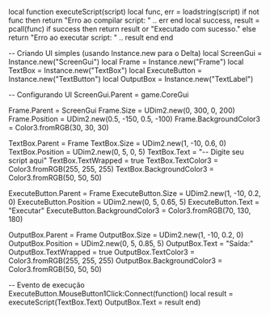 local function executeScript(script)
    local func, err = loadstring(script)
    if not func then
        return "Erro ao compilar script: " .. err
    end
    local success, result = pcall(func)
    if success then
        return result or "Executado com sucesso."
    else
        return "Erro ao executar script: " .. result
    end
end

-- Criando UI simples (usando Instance.new para o Delta)
local ScreenGui = Instance.new("ScreenGui")
local Frame = Instance.new("Frame")
local TextBox = Instance.new("TextBox")
local ExecuteButton = Instance.new("TextButton")
local OutputBox = Instance.new("TextLabel")

-- Configurando UI
ScreenGui.Parent = game.CoreGui

Frame.Parent = ScreenGui
Frame.Size = UDim2.new(0, 300, 0, 200)
Frame.Position = UDim2.new(0.5, -150, 0.5, -100)
Frame.BackgroundColor3 = Color3.fromRGB(30, 30, 30)

TextBox.Parent = Frame
TextBox.Size = UDim2.new(1, -10, 0.6, 0)
TextBox.Position = UDim2.new(0, 5, 0, 5)
TextBox.Text = "-- Digite seu script aqui"
TextBox.TextWrapped = true
TextBox.TextColor3 = Color3.fromRGB(255, 255, 255)
TextBox.BackgroundColor3 = Color3.fromRGB(50, 50, 50)

ExecuteButton.Parent = Frame
ExecuteButton.Size = UDim2.new(1, -10, 0.2, 0)
ExecuteButton.Position = UDim2.new(0, 5, 0.65, 5)
ExecuteButton.Text = "Executar"
ExecuteButton.BackgroundColor3 = Color3.fromRGB(70, 130, 180)

OutputBox.Parent = Frame
OutputBox.Size = UDim2.new(1, -10, 0.2, 0)
OutputBox.Position = UDim2.new(0, 5, 0.85, 5)
OutputBox.Text = "Saída:"
OutputBox.TextWrapped = true
OutputBox.TextColor3 = Color3.fromRGB(255, 255, 255)
OutputBox.BackgroundColor3 = Color3.fromRGB(50, 50, 50)

-- Evento de execução
ExecuteButton.MouseButton1Click:Connect(function()
    local result = executeScript(TextBox.Text)
    OutputBox.Text = result
end)
